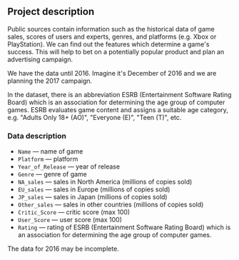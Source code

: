 ## Project description

Public sources contain information such as the historical data of game sales, scores of users and experts, genres, and platforms (e.g. Xbox or PlayStation). We can find out the features which determine a game's success. This will help to bet on a potentially popular product and plan an advertising campaign.

We have the data until 2016. Imagine it's December of 2016 and we are planning the 2017 campaign.

In the dataset, there is an abbreviation ESRB (Entertainment Software Rating Board) which is an association for determining the age group of computer games. ESRB evaluates game content and assigns a suitable age category, e.g. "Adults Only 18+ (AO)", "Everyone (E)", "Teen (T)", etc.

### Data description

* `Name` — name of game
* `Platform` — platform
* `Year_of_Release` — year of release
* `Genre` — genre of game
* `NA_sales` — sales in North America (millions of copies sold)
* `EU_sales` — sales in Europe (millions of copies sold)
* `JP_sales` — sales in Japan (millions of copies sold)
* `Other_sales` — sales in other countries (millions of copies sold)
* `Critic_Score` — critic score (max 100)
* `User_Score` — user score (max 100)
* `Rating` — rating of ESRB (Entertainment Software Rating Board) which is an association for determining the age group of computer games.

The data for 2016 may be incomplete.
